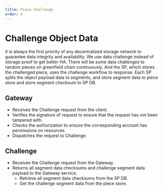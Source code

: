 ```yaml
---
title: Piece Challenge
order: 4
---
```

# Challenge Object Data
It is always the first priority of any decentralized storage network to guarantee data integrity and availability.
We use data challenge instead of storage proof to get better HA. There will be some data challenges to random 
pieces on greenfield chain continuously. And the SP,  which stores the challenged piece, uses the challenge workflow 
to response. Each SP splits the object payload data to segments, and store segment data to piece store and store 
segment checksum to SP DB.

## Gateway
* Receives the Challenge request from the client.
* Verifies the signature of request to ensure that the request has not been tampered with.
* Checks the authorization to ensure the corresponding account has permissions on resources.
* Dispatches the request to Challenge.

## Challenge
* Receives the Challenge request from the Gateway.
* Returns all segment data checksums and challenge segment data payload to the Gateway service.
  * Retrieve all segment data checksums from the SP DB.
  * Get the challenge segment data from the piece store.
